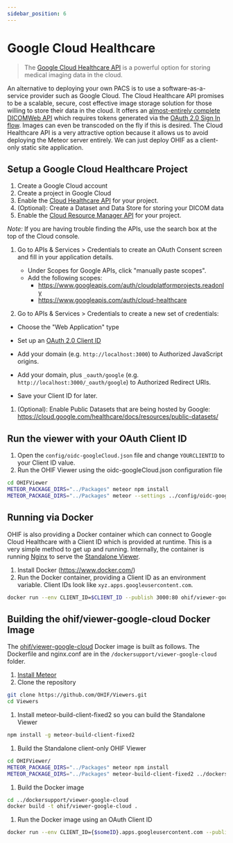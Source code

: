 ```yaml
---
sidebar_position: 6
---
```

# Google Cloud Healthcare

> The [Google Cloud Healthcare API](https://cloud.google.com/healthcare/) is a powerful option for storing medical imaging data in the cloud.

An alternative to deploying your own PACS is to use a software-as-a-service provider such as Google Cloud. The Cloud Healthcare API promises to be a scalable, secure, cost effective image storage solution for those willing to store their data in the cloud. It offers an [almost-entirely complete DICOMWeb API](https://cloud.google.com/healthcare/docs/dicom) which requires tokens generated via the [OAuth 2.0 Sign In flow](https://developers.google.com/identity/sign-in/web/sign-in). Images can even be transcoded on the fly if this is desired. The Cloud Healthcare API is a very attractive option because it allows us to avoid deploying the Meteor server entirely. We can just deploy OHIF as a client-only static site application.

## Setup a Google Cloud Healthcare Project

1. Create a Google Cloud account
1. Create a project in Google Cloud
1. Enable the [Cloud Healthcare API](https://cloud.google.com/healthcare/) for your project.
1. (Optional): Create a Dataset and Data Store for storing your DICOM data
1. Enable the [Cloud Resource Manager API](https://cloud.google.com/resource-manager/) for your project.

  *Note:* If you are having trouble finding the APIs, use the search box at the top of the Cloud console.

1. Go to APIs & Services > Credentials to create an OAuth Consent screen and fill in your application details.

    - Under Scopes for Google APIs, click "manually paste scopes".
    - Add the following scopes:
        - https://www.googleapis.com/auth/cloudplatformprojects.readonly
        - https://www.googleapis.com/auth/cloud-healthcare

1. Go to APIs & Services > Credentials to create a new set of credentials:
  - Choose the "Web Application" type
  - Set up an [OAuth 2.0 Client ID](https://support.google.com/cloud/answer/6158849?hl=en)

  - Add your domain (e.g. ```http://localhost:3000```) to Authorized JavaScript origins.
  - Add your domain, plus `_oauth/google` (e.g. ```http://localhost:3000/_oauth/google```) to Authorized Redirect URIs.
  - Save your Client ID for later.
1. (Optional): Enable Public Datasets that are being hosted by Google: https://cloud.google.com/healthcare/docs/resources/public-datasets/

## Run the viewer with your OAuth Client ID

1. Open the `config/oidc-googleCloud.json` file and change `YOURCLIENTID` to your Client ID value.
1. Run the OHIF Viewer using the oidc-googleCloud.json configuration file

````bash
cd OHIFViewer
METEOR_PACKAGE_DIRS="../Packages" meteor npm install
METEOR_PACKAGE_DIRS="../Packages" meteor --settings ../config/oidc-googleCloud.json
````

## Running via Docker

OHIF is also providing a Docker container which can connect to Google Cloud Healthcare with a Client ID which is provided at runtime. This is a very simple method to get up and running. Internally, the container is running [Nginx](https://nginx.org/) to serve the [Standalone Viewer](../OHIF-Viewer/usage.md).

1. Install Docker (https://www.docker.com/)
1. Run the Docker container, providing a Client ID as an environment variable. Client IDs look like `xyz.apps.googleusercontent.com`.

````bash
docker run --env CLIENT_ID=$CLIENT_ID --publish 3000:80 ohif/viewer-google-cloud:latest
````

## Building the ohif/viewer-google-cloud Docker Image

The [ohif/viewer-google-cloud](https://cloud.docker.com/u/ohif/repository/docker/ohif/viewer-google-cloud) Docker image is built as follows. The Dockerfile and nginx.conf are in the `/dockersupport/viewer-google-cloud` folder.

1. [Install Meteor](https://www.meteor.com/install)
1. Clone the repository
```bash
git clone https://github.com/OHIF/Viewers.git
cd Viewers
```

1. Install meteor-build-client-fixed2 so you can build the Standalone Viewer
```bash
npm install -g meteor-build-client-fixed2
```

1. Build the Standalone client-only OHIF Viewer
```bash
cd OHIFViewer/
METEOR_PACKAGE_DIRS="../Packages" meteor npm install
METEOR_PACKAGE_DIRS="../Packages" meteor-build-client-fixed2 ../dockersupport/viewer-google-cloud/build -s ../config/oidc.json
```

1. Build the Docker image
```bash
cd ../dockersupport/viewer-google-cloud
docker build -t ohif/viewer-google-cloud .
```

1. Run the Docker image using an OAuth Client ID
```bash
docker run --env CLIENT_ID={$someID}.apps.googleusercontent.com --publish 3000:80 ohif/viewer-google-cloud
```
